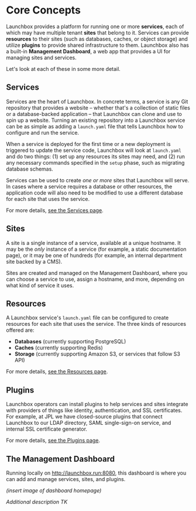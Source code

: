 # Core Concepts

Launchbox provides a platform for running one or more **services**,
each of which may have multiple tenant **sites** that belong to it.
Services can provide **resources** to their sites (such as databases, caches, or object storage)
and utilize **plugins** to provide shared infrastructure to them.
Launchbox also has a built-in **Management Dashboard**,
a web app that provides a UI for managing sites and services. 

Let's look at each of these in some more detail.


## Services

Services are the heart of Launchbox.
In concrete terms, a service is any Git repository that provides a website –
whether that's a collection of static files or a database-backed application –
that Launchbox can clone and use to spin up a website.
Turning an existing repository into a Launchbox service can be as simple as
adding a `launch.yaml` file that tells Launchbox how to configure and run the service.

When a service is deployed for the first time or a new deployment is triggered to update the service code,
Launchbox will look at `launch.yaml` and do two things:
(1) set up any resources its sites may need, and
(2) run any necessary commands specified in the `setup` phase, such as migrating database schemas.

Services can be used to create _one or more_ sites that Launchbox will serve.
In cases where a service requires a database or other resources,
the application code will also need to be modified to
use a different database for each site that uses the service.

For more details, [see the Services page](../features/services/).


## Sites

A site is a single instance of a service, available at a unique hostname.
It may be the _only_ instance of a service (for example, a static documentation page),
or it may be one of hundreds (for example, an internal department site backed by a CMS).

Sites are created and managed on the Management Dashboard, where you can choose a service to use,
assign a hostname, and more, depending on what kind of service it uses.


## Resources

A Launchbox service's `launch.yaml` file can be configured
to create resources for each site that uses the service.
The three kinds of resources offered are:

- **Databases** (currently supporting PostgreSQL)
- **Caches** (currently supporting Redis)
- **Storage** (currently supporting Amazon S3, or services that follow S3 API)

For more details, [see the Resources page](features/resources/).


## Plugins

Launchbox operators can install plugins to help services and sites integrate
with providers of things like identity, authentication, and SSL certificates.
For example, at JPL we have closed-source plugins that connect Launchbox to
our LDAP directory, SAML single-sign-on service, and internal SSL certificate generator.

For more details, [see the Plugins page](features/plugins/).


## The Management Dashboard

Running locally on <http://launchbox.run:8080>, this dashboard is where you can add and manage services, sites, and plugins.

_(insert image of dashboard homepage)_

_Additional description TK_
